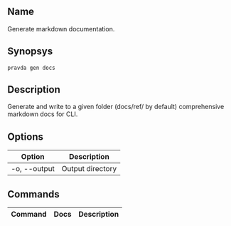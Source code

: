 ## Name
Generate markdown documentation.

## Synopsys
```
pravda gen docs
```

## Description

Generate and write to a given folder (docs/ref/ by default)
comprehensive markdown docs for CLI.
            
## Options

|Option|Description|
|----|----|
|-o, --output|Output directory
## Commands

|Command|Docs|Description|
|----|----|----|
